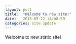 ```yaml
---
layout: post
title:  "Welcome to new site!"
date:   2015-05-22 14:08:59
categories: site update
---
```


Welcome to new static site!